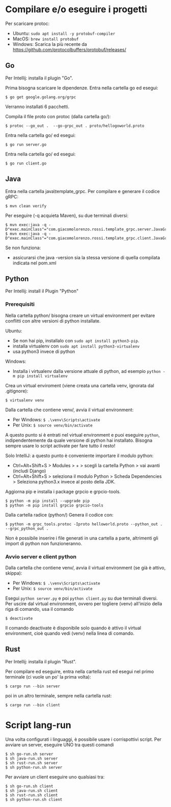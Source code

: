 # Compilare e/o eseguire i progetti
Per scaricare protoc:
- Ubuntu: `sudo apt install -y protobuf-compiler`
- MacOS: `brew install protobuf`
- Windows: Scarica la più recente da https://github.com/protocolbuffers/protobuf/releases/

## Go
Per Intellij: installa il plugin "Go".

Prima bisogna scaricare le dipendenze. Entra nella cartella go ed esegui:
```console
$ go get google.golang.org/grpc
```
Verranno installati 6 pacchetti.

Compila il file proto con protoc (dalla cartella go/):
``` consoele
$ protoc --go_out .  --go-grpc_out . proto/hellogoworld.proto
```
Entra nella cartella go/ ed esegui:
```console
$ go run server.go
```
Entra nella cartella go/ ed esegui:
```console
$ go run client.go
```

## Java
Entra nella cartella java\template_grpc.
Per compilare e generare il codice gRPC:
```console
$ mvn clean verify
```
Per eseguire (-q acquieta Maven), su due terminali diversi:
```console
$ mvn exec:java -q -D"exec.mainClass"="com.giacomolorenzo.rossi.template_grpc.server.JavaGrpcServer"
$ mvn exec:java -q -D"exec.mainClass"="com.giacomolorenzo.rossi.template_grpc.client.JavaGrpcClient"
```

Se non funziona:
- assicurarsi che java -version sia la stessa versione di quella compilata indicata nel pom.xml
## Python
Per Intellij: install il Plugin "Python"
### Prerequisiti
Nella cartella python/ bisogna creare un virtual environment per evitare conflitti con altre versioni di python installate.

Ubuntu:
- Se non hai pip, installalo con `sudo apt install python3-pip`.
- installa virtualenv con `sudo apt install python3-virtualenv`
- usa python3 invece di python

Windows: 
- Installa i virtualenv dalla versione attuale di python, ad esempio `python -m pip install virtualenv`

Crea un virtual enviroment (viene creata una cartella venv, ignorata dal .gitignore):
``` console
$ virtualenv venv
```
Dalla cartella che contiene venv/, avvia il virtual environment:
- Per Windows: `$ .\venv\Scripts\activate`
- Per Unix: `$ source venv/bin/activate`

A questo punto si è entrati nel virtual environment e puoi eseguire `python`, indipendentemente da quale versione di python hai installato. Bisogna sempre usare lo script activate per fare tutto il resto!

Solo IntelliJ: a questo punto è conveniente importare il modulo python:
- Ctrl+Alt+Shift+S > Modules > + > scegli la cartella Python > vai avanti (includi Django)
- Ctrl+Alt+Shift+S > seleziona il modulo Python > Scheda Dependencies > Seleziona python3.x invece al posto della JDK.

Aggiorna pip e installa i package grpcio e grpcio-tools.
``` console
$ python -m pip install --upgrade pip
$ python -m pip install grpcio grpcio-tools
```
Dalla cartella radice (python/) Genera il codice con:
``` console
$ python -m grpc_tools.protoc -Iproto helloworld.proto --python_out . --grpc_python_out .
```
Non è possibile inserire i file generati in una cartella a parte, altrimenti gli import di python non funzioneranno.
### Avvio server e client python
Dalla cartella che contiene venv/, avvia il virtual environment (se già è attivo, skippa):
- Per Windows: `$ .\venv\Scripts\activate`
- Per Unix: `$ source venv/bin/activate`

Esegui `python server.py` e poi `python client.py` su due terminali diversi.
Per uscire dal virtual environment, ovvero per togliere (venv) all'inizio della riga di comando, usa il comando
``` console
$ deactivate
```
Il comando deactivate è disponibile solo quando è attivo il virtual environment, cioè quando vedi (venv) nella linea di comando.
## Rust
Per Intellij: installa il plugin "Rust".

Per compilare ed eseguire, entra nella cartella rust ed esegui nel primo terminale (ci vuole un po' la prima volta):
```console
$ cargo run --bin server
```
poi in un altro terminale, sempre nella cartella rust:
```console
$ cargo run --bin client
```

# Script lang-run
Una volta configurati i linguaggi, è possibile usare i corrispottivi script. 
Per avviare un server, eseguire UNO tra questi comandi

```console
$ sh go-run.sh server
$ sh java-run.sh server
$ sh rust-run.sh server
$ sh python-run.sh server
```

Per avviare un client eseguire uno qualsiasi tra:

```console
$ sh go-run.sh client
$ sh java-run.sh client
$ sh rust-run.sh client
$ sh python-run.sh client
```